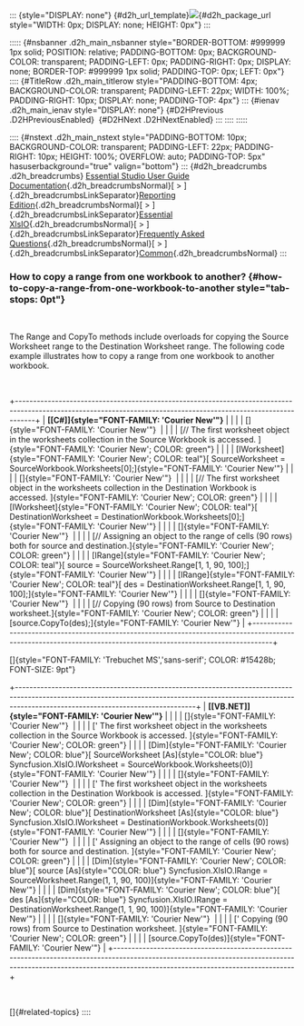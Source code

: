 ::: {style="DISPLAY: none"}
[](ms-xhelp:///?Id=d2h_url_template){#d2h_url_template}![](!package_url!){#d2h_package_url style="WIDTH: 0px; DISPLAY: none; HEIGHT: 0px"}
:::

::::: {#nsbanner .d2h_main_nsbanner style="BORDER-BOTTOM: #999999 1px solid; POSITION: relative; PADDING-BOTTOM: 0px; BACKGROUND-COLOR: transparent; PADDING-LEFT: 0px; PADDING-RIGHT: 0px; DISPLAY: none; BORDER-TOP: #999999 1px solid; PADDING-TOP: 0px; LEFT: 0px"}
:::: {#TitleRow .d2h_main_titlerow style="PADDING-BOTTOM: 4px; BACKGROUND-COLOR: transparent; PADDING-LEFT: 22px; WIDTH: 100%; PADDING-RIGHT: 10px; DISPLAY: none; PADDING-TOP: 4px"}
::: {#ienav .d2h_main_ienav style="DISPLAY: none"}
[](ms-xhelp:///?Id=06676280-4bc3-4450-a12c-f47c90a887f6){#D2HPrevious .D2HPreviousEnabled}  [](ms-xhelp:///?Id=dad94e40-fcb3-49ac-9c37-9da6332489c9){#D2HNext .D2HNextEnabled}
:::
::::
:::::

:::: {#nstext .d2h_main_nstext style="PADDING-BOTTOM: 10px; BACKGROUND-COLOR: transparent; PADDING-LEFT: 22px; PADDING-RIGHT: 10px; HEIGHT: 100%; OVERFLOW: auto; PADDING-TOP: 5px" hasuserbackground="true" valign="bottom"}
::: {#d2h_breadcrumbs .d2h_breadcrumbs}
[Essential Studio User Guide Documentation](ms-xhelp:///?Id=12457748-09e3-4d74-a240-8e049cedf030){.d2h_breadcrumbsNormal}[ \> ]{.d2h_breadcrumbsLinkSeparator}[Reporting Edition](ms-xhelp:///?Id=027aa5b6-6676-4f93-ad23-c20e8c45792e){.d2h_breadcrumbsNormal}[ \> ]{.d2h_breadcrumbsLinkSeparator}[Essential XlsIO](ms-xhelp:///?Id=b01a1b50-1d7d-40c0-bc83-af67e57c9005){.d2h_breadcrumbsNormal}[ \> ]{.d2h_breadcrumbsLinkSeparator}[Frequently Asked Questions](ms-xhelp:///?Id=702d1cd4-b827-4e46-83f2-e25d649fc6e6){.d2h_breadcrumbsNormal}[ \> ]{.d2h_breadcrumbsLinkSeparator}[Common](ms-xhelp:///?Id=204d4885-27f7-4e80-a9ba-4b2afe542a91){.d2h_breadcrumbsNormal}
:::

### How to copy a range from one workbook to another? {#how-to-copy-a-range-from-one-workbook-to-another style="tab-stops: 0pt"}

 

The Range and CopyTo methods include overloads for copying the Source Worksheet range to the Destination Worksheet range. The following code example illustrates how to copy a range from one workbook to another workbook.

 

+-----------------------------------------------------------------------------------------------------------------------------------------------------------------+
| **[\[C#\]]{style="FONT-FAMILY: 'Courier New'"}**                                                                                                                |
|                                                                                                                                                                 |
| []{style="FONT-FAMILY: 'Courier New'"}                                                                                                                          |
|                                                                                                                                                                 |
| [// The first worksheet object in the worksheets collection in the Source Workbook is accessed. ]{style="FONT-FAMILY: 'Courier New'; COLOR: green"}             |
|                                                                                                                                                                 |
| [IWorksheet]{style="FONT-FAMILY: 'Courier New'; COLOR: teal"}[ SourceWorksheet = SourceWorkbook.Worksheets\[0\];]{style="FONT-FAMILY: 'Courier New'"}           |
|                                                                                                                                                                 |
| []{style="FONT-FAMILY: 'Courier New'"}                                                                                                                          |
|                                                                                                                                                                 |
| [// The first worksheet object in the worksheets collection in the Destination Workbook is accessed. ]{style="FONT-FAMILY: 'Courier New'; COLOR: green"}        |
|                                                                                                                                                                 |
| [IWorksheet]{style="FONT-FAMILY: 'Courier New'; COLOR: teal"}[ DestinationWorksheet = DestinationWorkbook.Worksheets\[0\];]{style="FONT-FAMILY: 'Courier New'"} |
|                                                                                                                                                                 |
| []{style="FONT-FAMILY: 'Courier New'"}                                                                                                                          |
|                                                                                                                                                                 |
| [// Assigning an object to the range of cells (90 rows) both for source and destination.]{style="FONT-FAMILY: 'Courier New'; COLOR: green"}                     |
|                                                                                                                                                                 |
| [IRange]{style="FONT-FAMILY: 'Courier New'; COLOR: teal"}[ source = SourceWorksheet.Range\[1, 1, 90, 100\];]{style="FONT-FAMILY: 'Courier New'"}                |
|                                                                                                                                                                 |
| [IRange]{style="FONT-FAMILY: 'Courier New'; COLOR: teal"}[ des = DestinationWorksheet.Range\[1, 1, 90, 100\];]{style="FONT-FAMILY: 'Courier New'"}              |
|                                                                                                                                                                 |
| []{style="FONT-FAMILY: 'Courier New'"}                                                                                                                          |
|                                                                                                                                                                 |
| [// Copying (90 rows) from Source to Destination worksheet.]{style="FONT-FAMILY: 'Courier New'; COLOR: green"}                                                  |
|                                                                                                                                                                 |
| [source.CopyTo(des);]{style="FONT-FAMILY: 'Courier New'"}                                                                                                       |
+-----------------------------------------------------------------------------------------------------------------------------------------------------------------+

[]{style="FONT-FAMILY: 'Trebuchet MS','sans-serif'; COLOR: #15428b; FONT-SIZE: 9pt"} 

+-------------------------------------------------------------------------------------------------------------------------------------------------------------------------------------------------------------+
| **[\[VB.NET\]]{style="FONT-FAMILY: 'Courier New'"}**                                                                                                                                                        |
|                                                                                                                                                                                                             |
| []{style="FONT-FAMILY: 'Courier New'"}                                                                                                                                                                      |
|                                                                                                                                                                                                             |
| [\' The first worksheet object in the worksheets collection in the Source Workbook is accessed. ]{style="FONT-FAMILY: 'Courier New'; COLOR: green"}                                                         |
|                                                                                                                                                                                                             |
| [Dim]{style="FONT-FAMILY: 'Courier New'; COLOR: blue"}[ SourceWorksheet [As]{style="COLOR: blue"} Syncfusion.XlsIO.IWorksheet = SourceWorkbook.Worksheets(0)]{style="FONT-FAMILY: 'Courier New'"}           |
|                                                                                                                                                                                                             |
| []{style="FONT-FAMILY: 'Courier New'"}                                                                                                                                                                      |
|                                                                                                                                                                                                             |
| [\' The first worksheet object in the worksheets collection in the Destination Workbook is accessed. ]{style="FONT-FAMILY: 'Courier New'; COLOR: green"}                                                    |
|                                                                                                                                                                                                             |
| [Dim]{style="FONT-FAMILY: 'Courier New'; COLOR: blue"}[ DestinationWorksheet [As]{style="COLOR: blue"} Syncfusion.XlsIO.IWorksheet = DestinationWorkbook.Worksheets(0)]{style="FONT-FAMILY: 'Courier New'"} |
|                                                                                                                                                                                                             |
| []{style="FONT-FAMILY: 'Courier New'"}                                                                                                                                                                      |
|                                                                                                                                                                                                             |
| [\' Assigning an object to the range of cells (90 rows) both for source and destination. ]{style="FONT-FAMILY: 'Courier New'; COLOR: green"}                                                                |
|                                                                                                                                                                                                             |
| [Dim]{style="FONT-FAMILY: 'Courier New'; COLOR: blue"}[ source [As]{style="COLOR: blue"} Syncfusion.XlsIO.IRange = SourceWorksheet.Range(1, 1, 90, 100)]{style="FONT-FAMILY: 'Courier New'"}                |
|                                                                                                                                                                                                             |
| [Dim]{style="FONT-FAMILY: 'Courier New'; COLOR: blue"}[ des [As]{style="COLOR: blue"} Syncfusion.XlsIO.IRange = DestinationWorksheet.Range(1, 1, 90, 100)]{style="FONT-FAMILY: 'Courier New'"}              |
|                                                                                                                                                                                                             |
| []{style="FONT-FAMILY: 'Courier New'"}                                                                                                                                                                      |
|                                                                                                                                                                                                             |
| [\' Copying (90 rows) from Source to Destination worksheet. ]{style="FONT-FAMILY: 'Courier New'; COLOR: green"}                                                                                             |
|                                                                                                                                                                                                             |
| [source.CopyTo(des)]{style="FONT-FAMILY: 'Courier New'"}                                                                                                                                                    |
+-------------------------------------------------------------------------------------------------------------------------------------------------------------------------------------------------------------+

 

[]{#related-topics}
::::
